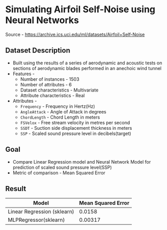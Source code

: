 # Simulating Airfoil Self-Noise using Neural Networks

Source - https://archive.ics.uci.edu/ml/datasets/Airfoil+Self-Noise

## Dataset Description
* Built using the results of a series of aerodynamic and acoustic tests on sections of aerodynamic blades performed in an anechoic wind tunnel
* Features - 
  * Number of instances - 1503
  * Number of attributes - 6
  * Dataset characteristics - Multivariate
  * Attribute characteristics - Real
* Attributes - 
  * `Frequency` - Frequency in Hertz(Hz)
  * `AngleAttack` - Angle of Attack in degrees
  * `ChordLength` - Chord Length in meters
  * `FSVelox` - Free stream velocity in metres per second
  * `SSDT` - Suction side displacement thickness in meters
  * `SSP` - Scaled sound pressure level in decibels(target)

## Goal
* Compare Linear Regression model and Neural Network Model for prediction of scaled sound pressure level(SSP)
* Metric of comparison - Mean Squared Error

## Result
| Model | Mean Squared Error|
| ---- | --- |
| Linear Regression (sklearn) | 0.0158 |
| MLPRegressor(sklearn) | 0.00317 |

